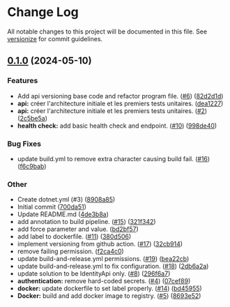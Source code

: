 # Change Log

All notable changes to this project will be documented in this file. See [versionize](https://github.com/versionize/versionize) for commit guidelines.

<a name="0.1.0"></a>
## [0.1.0](https://www.github.com/xklibursolutions/identity-api/releases/tag/v0.1.0) (2024-05-10)

### Features

* Add api versioning base code and refactor program file. ([#6](https://www.github.com/xklibursolutions/identity-api/issues/6)) ([82d2d1d](https://www.github.com/xklibursolutions/identity-api/commit/82d2d1d61db33cd8b861b63b554d142054fded56))
* **api:** créer l'architecture initiale et les premiers tests unitaires. ([dea1227](https://www.github.com/xklibursolutions/identity-api/commit/dea12279ce7ae42b0f4ab0ea45a39d6a79ee53fc))
* **api:** créer l'architecture initiale et les premiers tests unitaires. ([#2](https://www.github.com/xklibursolutions/identity-api/issues/2)) ([2c5be5a](https://www.github.com/xklibursolutions/identity-api/commit/2c5be5a5980bb3224a814f6a35e34be38e054c60))
* **health check:** add basic health check and endpoint. ([#10](https://www.github.com/xklibursolutions/identity-api/issues/10)) ([998de40](https://www.github.com/xklibursolutions/identity-api/commit/998de4028b6bc7957483ad45730168839455b5c2))

### Bug Fixes

* update build.yml to remove extra character causing build fail. ([#16](https://www.github.com/xklibursolutions/identity-api/issues/16)) ([f6c9bab](https://www.github.com/xklibursolutions/identity-api/commit/f6c9bab53412c2175ecaabf2e0ae7f64f56a965a))

### Other

* Create dotnet.yml (#3) ([8908a85](https://www.github.com/xklibursolutions/identity-api/commit/8908a85a2eba241b50189924754cea588ea3aee2))
* Initial commit ([700da51](https://www.github.com/xklibursolutions/identity-api/commit/700da51858c4afc1264abb3c9926686849e2da95))
* Update README.md ([4de3b8a](https://www.github.com/xklibursolutions/identity-api/commit/4de3b8a5da57e63a0fa26d2e0af50668ddc98540))
* add annotation to build pipeline. ([#15](https://www.github.com/xklibursolutions/identity-api/issues/15)) ([321f342](https://www.github.com/xklibursolutions/identity-api/commit/321f342d157ea7583fd1bf5c2b445945a55f2b6d))
* add force parameter and value. ([bd2bf57](https://www.github.com/xklibursolutions/identity-api/commit/bd2bf572ead4a8d88c8af775bd8ca00774b13666))
* add label to dockerfile. ([#11](https://www.github.com/xklibursolutions/identity-api/issues/11)) ([380d506](https://www.github.com/xklibursolutions/identity-api/commit/380d506387c8902500a4dd666da7de14f3534aa5))
* implement versioning from github action. ([#17](https://www.github.com/xklibursolutions/identity-api/issues/17)) ([32cb914](https://www.github.com/xklibursolutions/identity-api/commit/32cb914a5ee4b1ebaedca08257ba06130d052c32))
* remove failing permission. ([f2ca4c0](https://www.github.com/xklibursolutions/identity-api/commit/f2ca4c0360e0f8f3c8b91faa2dd0f9d5340d224e))
* update build-and-release.yml permissions. ([#19](https://www.github.com/xklibursolutions/identity-api/issues/19)) ([bea22cb](https://www.github.com/xklibursolutions/identity-api/commit/bea22cb7b629ae807d1aa5edf53bdef4d8a552f9))
* update build-and-release.yml to fix configuration. ([#18](https://www.github.com/xklibursolutions/identity-api/issues/18)) ([2db6a2a](https://www.github.com/xklibursolutions/identity-api/commit/2db6a2a00147d5a0d1c8985b12cac8af67493856))
* update solution to be IdentityApi only. ([#8](https://www.github.com/xklibursolutions/identity-api/issues/8)) ([296f6a7](https://www.github.com/xklibursolutions/identity-api/commit/296f6a7b8e2c9ecb5023b7deecbf1c29a30b57a7))
* **authentication:** remove hard-coded secrets. ([#4](https://www.github.com/xklibursolutions/identity-api/issues/4)) ([07cef89](https://www.github.com/xklibursolutions/identity-api/commit/07cef89522d0bc02c57c81eb46e784961450635c))
* **docker:** update dockerfile to set label properly. ([#14](https://www.github.com/xklibursolutions/identity-api/issues/14)) ([bd45955](https://www.github.com/xklibursolutions/identity-api/commit/bd459552822d426d71d6712832113cdd54c9aeb6))
* **Docker:** build and add docker image to registry. ([#5](https://www.github.com/xklibursolutions/identity-api/issues/5)) ([8693e52](https://www.github.com/xklibursolutions/identity-api/commit/8693e52e838ffe0524fb92acd56ce9a4ac60ffb4))

